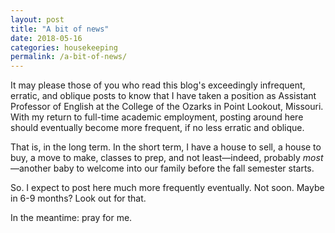 ```yaml
---
layout: post
title: "A bit of news"
date: 2018-05-16
categories: housekeeping
permalink: /a-bit-of-news/
---
```


It may please those of you who read this blog's exceedingly infrequent, erratic, and oblique posts to know that I have taken a position as Assistant Professor of English at the College of the Ozarks in Point Lookout, Missouri. With my return to full-time academic employment, posting around here should eventually become more frequent, if no less erratic and oblique.

That is, in the long term. In the short term, I have a house to sell, a house to buy, a move to make, classes to prep, and not least—indeed, probably *most*—another baby to welcome into our family before the fall semester starts. 

So. I expect to post here much more frequently eventually. Not soon. Maybe in 6-9 months? Look out for that. 

In the meantime: pray for me.
